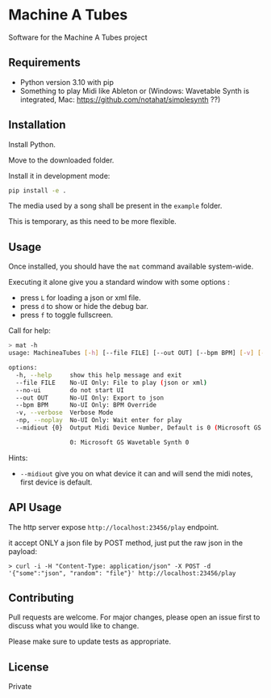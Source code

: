 # Machine A Tubes

Software for the Machine A Tubes project


## Requirements

- Python version 3.10 with pip
- Something to play Midi like Ableton or (Windows: Wavetable Synth is integrated, Mac: https://github.com/notahat/simplesynth ??)

## Installation

Install Python.

Move to the downloaded folder.

Install it in development mode:

```bash
pip install -e .
```

The media used by a song shall be present in the `example` folder.

This is temporary, as this need to be more flexible.

## Usage

Once installed, you should have the `mat` command available system-wide.

Executing it alone give you a standard window with some options :

- press `L` for loading a json or xml file.
- press `d` to show or hide the debug bar.
- press `f` to toggle fullscreen.

Call for help:

```bash
> mat -h
usage: MachineaTubes [-h] [--file FILE] [--out OUT] [--bpm BPM] [-v] [-np] [--no-ui] [--midiout {0}]

options:
  -h, --help     show this help message and exit
  --file FILE    No-UI Only: File to play (json or xml)
  --no-ui        do not start UI
  --out OUT      No-UI Only: Export to json
  --bpm BPM      No-UI Only: BPM Override
  -v, --verbose  Verbose Mode
  -np, --noplay  No-UI Only: Wait enter for play
  --midiout {0}  Output Midi Device Number, Default is 0 (Microsoft GS Wavetable Synth 0)

                 0: Microsoft GS Wavetable Synth 0
```

Hints:

- `--midiout` give you on what device it can and will send the midi notes, first device is default.

## API Usage

The http server expose `http://localhost:23456/play` endpoint.

it accept ONLY a json file by POST method, just put the raw json in the payload:

`> curl -i -H "Content-Type: application/json" -X POST -d '{"some":"json", "random": "file"}' http://localhost:23456/play`

## Contributing

Pull requests are welcome. For major changes, please open an issue first
to discuss what you would like to change.

Please make sure to update tests as appropriate.

## License

Private